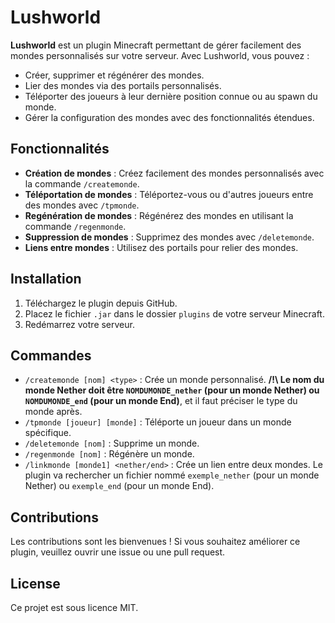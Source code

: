 # Lushworld

**Lushworld** est un plugin Minecraft permettant de gérer facilement des mondes personnalisés sur votre serveur. Avec Lushworld, vous pouvez :

- Créer, supprimer et régénérer des mondes.
- Lier des mondes via des portails personnalisés.
- Téléporter des joueurs à leur dernière position connue ou au spawn du monde.
- Gérer la configuration des mondes avec des fonctionnalités étendues.

## Fonctionnalités

- **Création de mondes** : Créez facilement des mondes personnalisés avec la commande `/createmonde`.
- **Téléportation de mondes** : Téléportez-vous ou d'autres joueurs entre des mondes avec `/tpmonde`.
- **Regénération de mondes** : Régénérez des mondes en utilisant la commande `/regenmonde`.
- **Suppression de mondes** : Supprimez des mondes avec `/deletemonde`.
- **Liens entre mondes** : Utilisez des portails pour relier des mondes.

## Installation

1. Téléchargez le plugin depuis GitHub.
2. Placez le fichier `.jar` dans le dossier `plugins` de votre serveur Minecraft.
3. Redémarrez votre serveur.

## Commandes

- `/createmonde [nom] <type>` : Crée un monde personnalisé. **/!\ Le nom du monde Nether doit être `NOMDUMONDE_nether`
  (pour un monde Nether) ou `NOMDUMONDE_end` (pour un monde End)**, et il faut préciser le type du monde après.
- `/tpmonde [joueur] [monde]` : Téléporte un joueur dans un monde spécifique.
- `/deletemonde [nom]` : Supprime un monde.
- `/regenmonde [nom]` : Régénère un monde.
- `/linkmonde [monde1] <nether/end>` : Crée un lien entre deux mondes. Le plugin va rechercher un fichier nommé `exemple_nether` (pour un monde Nether) ou `exemple_end` (pour un monde End).

## Contributions

Les contributions sont les bienvenues ! Si vous souhaitez améliorer ce plugin, veuillez ouvrir une issue ou une pull request.

## License

Ce projet est sous licence MIT.
